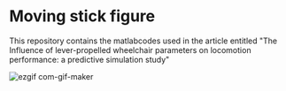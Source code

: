 # Moving stick figure
This repository contains the matlabcodes used in the article entitled "The Influence of lever-propelled wheelchair parameters on locomotion performance: a predictive simulation study"


![ezgif com-gif-maker](https://user-images.githubusercontent.com/43495762/113364028-db2bfc80-9328-11eb-965a-b76881e4eb27.gif)
